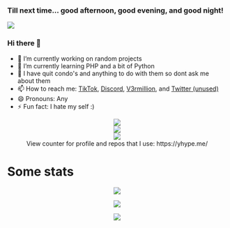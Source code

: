 <h3>Till next time... good afternoon, good evening, and good night!</h3>

![](https://hit.yhype.me/github/profile?user_id=67937010)
### Hi there 👋
- 🔭 I’m currently working on random projects
- 🌱 I’m currently learning PHP and a bit of Python
- 🚫 I have quit condo's and anything to do with them so dont ask me about them
- 📫 How to reach me: [TikTok](https://www.tiktok.com/@roblox_thot), [Discord](https://www.discord.com/users/378746510596243458), [V3rmillion](https://v3rmillion.net/member.php?action=profile&uid=1385488), and [Twitter (unused)](https://twitter.com/RobIox_Thot)
- 😄 Pronouns: Any
- ⚡ Fun fact: I hate my self :)

<div align="center">
<img align="center" src="https://komarev.com/ghpvc/?username=roblox-thot&color=e22319" /><br>
<img align="center" src="https://lanyard.cnrad.dev/api/378746510596243458" /><br>
<img align="center" src="https://user-images.githubusercontent.com/67937010/172744784-e16cebdd-f070-45bd-a0bb-b771ac8dad74.gif" /><br>
 View counter for profile and repos that I use: https://yhype.me/
</div>

<h1>Some stats</h1>

<div align="center">

![](https://github-readme-streak-stats.herokuapp.com/?user=roblox-thot&count_private=true&show_icons=true&theme=dracula&hide_border=true&hide_title=true)

![](https://github-readme-stats.vercel.app/api?username=roblox-thot&include_all_commits=true&show_icons=true&hide_border=true&hide_title=true&count_private=true&theme=dracula)

![](https://github-readme-stats.vercel.app/api/top-langs/?username=roblox-thot&layout=compact&count_private=true&langs_count=8&hide_border=true&theme=dracula)

</div>
<!--
**Roblox-Thot/Roblox-Thot** is a ✨ _special_ ✨ repository because its `README.md` (this file) appears on your GitHub profile.

Here are some ideas to get you started:

- 🔭 I’m currently working on ...
- 🌱 I’m currently learning ...
- 👯 I’m looking to collaborate on ...
- 🤔 I’m looking for help with ...
- 💬 Ask me about ...
- 📫 How to reach me: ...
- 😄 Pronouns: ...
- ⚡ Fun fact: ...
-->
